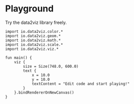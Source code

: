 # Playground

Try the data2viz library freely.

```height=600
import io.data2viz.color.*
import io.data2viz.geom.*
import io.data2viz.math.*
import io.data2viz.scale.*
import io.data2viz.viz.*

fun main() {
    viz {
        size = Size(748.0, 600.0)
        text {
            x = 10.0
            y = 10.0
            textContent = "Edit code and start playing!"
        }
    }.bindRendererOnNewCanvas()
}
```